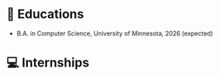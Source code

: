 
# 📖 Educations
- B.A. in Computer Science, University of Minnesota, 2026 (expected)


# 💻 Internships

